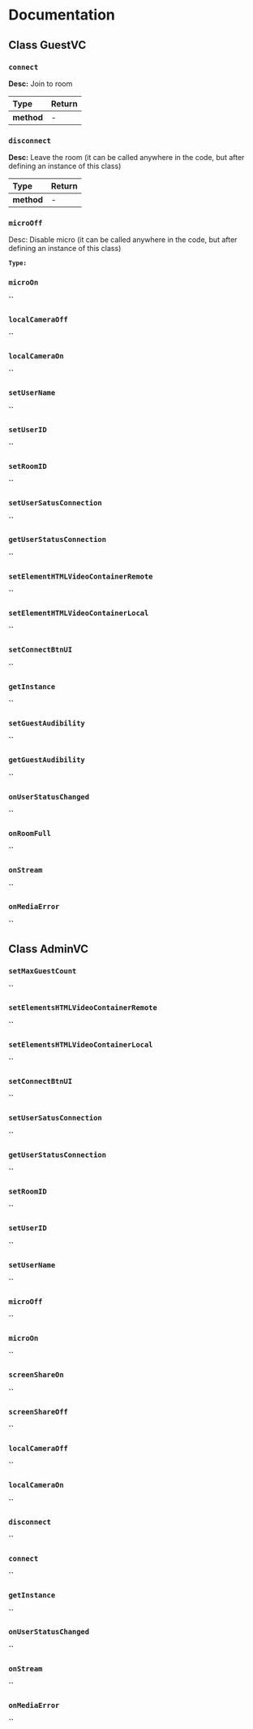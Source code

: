 # Documentation

## Class GuestVC

### **`connect`**

**Desc:** Join to room

| Type | Return |
| :--- | :--- |
| **method** |  - |

### **`disconnect`**

**Desc:** Leave the room \(it can be called anywhere in the code, but after defining an instance of this class\)

| Type | Return |
| :--- | :--- |
| **method** | - |

### **`microOff`**

Desc: Disable micro \(it can be called anywhere in the code, but after defining an instance of this class\)



**`Type:`** 

### **`microOn`**

**\`\`**

### **`localCameraOff`**

**\`\`**

### **`localCameraOn`**

**\`\`**

### **`setUserName`**

**\`\`**

### **`setUserID`**

**\`\`**

### **`setRoomID`**

**\`\`**

### **`setUserSatusConnection`**

**\`\`**

### **`getUserStatusConnection`**

**\`\`**

### **`setElementHTMLVideoContainerRemote`**

**\`\`**

### **`setElementHTMLVideoContainerLocal`**

**\`\`**

### **`setConnectBtnUI`**

**\`\`**

### **`getInstance`**

**\`\`**

### **`setGuestAudibility`**

**\`\`**

### **`getGuestAudibility`**

**\`\`**

### **`onUserStatusChanged`**

**\`\`**

### **`onRoomFull`**

**\`\`**

### **`onStream`**

**\`\`**

### **`onMediaError`**

**\`\`**

## Class AdminVC

### **`setMaxGuestCount`**

**\`\`**

### **`setElementsHTMLVideoContainerRemote`**

**\`\`**

### **`setElementsHTMLVideoContainerLocal`**

**\`\`**

### **`setConnectBtnUI`**

**\`\`**

### **`setUserSatusConnection`**

**\`\`**

### **`getUserStatusConnection`**

**\`\`**

### **`setRoomID`**

**\`\`**

### **`setUserID`**

**\`\`**

### **`setUserName`**

**\`\`**

### **`microOff`**

**\`\`**

### **`microOn`**

**\`\`**

### **`screenShareOn`**

**\`\`**

### **`screenShareOff`**

**\`\`**

### **`localCameraOff`**

**\`\`**

### **`localCameraOn`**

**\`\`**

### **`disconnect`**

**\`\`**

### **`connect`**

**\`\`**

### **`getInstance`**

**\`\`**

### **`onUserStatusChanged`**

**\`\`**

### **`onStream`**

**\`\`**

### **`onMediaError`**

**\`\`**

